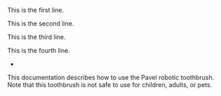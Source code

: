 This is the first line.

This is the second line.

This is the third line.

This is the fourth line.

+ 

This documentation describes how to use the Pavel robotic toothbrush. Note that this toothbrush is not safe to use for children, adults, or pets. 